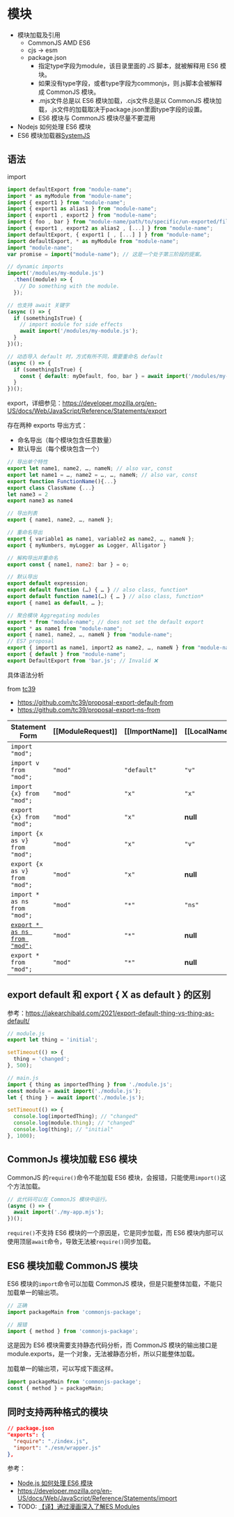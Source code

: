 # 模块

- 模块加载及引用
  - CommonJS AMD ES6
  - cjs -> esm
  - package.json
    - 指定type字段为module，该目录里面的 JS 脚本，就被解释用 ES6 模块。
    - 如果没有type字段，或者type字段为commonjs，则.js脚本会被解释成 CommonJS 模块。
    - .mjs文件总是以 ES6 模块加载，.cjs文件总是以 CommonJS 模块加载，.js文件的加载取决于package.json里面type字段的设置。
    - ES6 模块与 CommonJS 模块尽量不要混用
- Nodejs 如何处理 ES6 模块
- ES6 模块加载器[SystemJS](https://github.com/ModuleLoader/es-module-loader)

## 语法

import

```js
import defaultExport from "module-name";
import * as myModule from "module-name";
import { export1 } from "module-name";
import { export1 as alias1 } from "module-name";
import { export1 , export2 } from "module-name";
import { foo , bar } from "module-name/path/to/specific/un-exported/file";
import { export1 , export2 as alias2 , [...] } from "module-name";
import defaultExport, { export1 [ , [...] ] } from "module-name";
import defaultExport, * as myModule from "module-name";
import "module-name";
var promise = import("module-name"); // 这是一个处于第三阶段的提案。

// dynamic imports
import('/modules/my-module.js')
  .then((module) => {
    // Do something with the module.
  });

// 也支持 await 关键字
(async () => {
  if (somethingIsTrue) {
    // import module for side effects
    await import('/modules/my-module.js');
  }
})();

// 动态导入 default 时，方式有所不同，需要重命名 default
(async () => {
  if (somethingIsTrue) {
    const { default: myDefault, foo, bar } = await import('/modules/my-module.js');
  }
})();
```

export，详细参见：https://developer.mozilla.org/en-US/docs/Web/JavaScript/Reference/Statements/export

存在两种 exports 导出方式：

- 命名导出（每个模块包含任意数量）
- 默认导出（每个模块包含一个）

```js
// 导出单个特性
export let name1, name2, …, nameN; // also var, const
export let name1 = …, name2 = …, …, nameN; // also var, const
export function FunctionName(){...}
export class ClassName {...}
let name3 = 2
export name3 as name4

// 导出列表
export { name1, name2, …, nameN };

// 重命名导出
export { variable1 as name1, variable2 as name2, …, nameN };
export { myNumbers, myLogger as Logger, Alligator }

// 解构导出并重命名
export const { name1, name2: bar } = o;

// 默认导出
export default expression;
export default function (…) { … } // also class, function*
export default function name1(…) { … } // also class, function*
export { name1 as default, … };

// 聚合模块 Aggregating modules
export * from "module-name"; // does not set the default export
export * as name1 from "module-name";
export { name1, name2, …, nameN } from "module-name";
// ES7 proposal
export { import1 as name1, import2 as name2, …, nameN } from "module-name";
export { default } from "module-name";
export DefaultExport from 'bar.js'; // Invalid ❌
```

具体语法分析

from [tc39](https://github.com/tc39)

- https://github.com/tc39/proposal-export-default-from
- https://github.com/tc39/proposal-export-ns-from

Statement Form                          | [[ModuleRequest]] | [[ImportName]] | [[LocalName]]  | [[ExportName]]
--------------                          | ----------------- | -------------- | -------------- | --------------
`import "mod";`                         |                   |                |                |
`import v from "mod";`                  | `"mod"`           | `"default"`    | `"v"`          |
`import {x} from "mod";`                | `"mod"`           | `"x"`          | `"x"`          |
`export {x} from "mod";`                | `"mod"`           | `"x"`          | **null**       | `"x"`
`import {x as v} from "mod";`           | `"mod"`           | `"x"`          | `"v"`          |
`export {x as v} from "mod";`           | `"mod"`           | `"x"`          | **null**       | `"v"`
`import * as ns from "mod";`            | `"mod"`           | `"*"`          | `"ns"`         |
<ins>`export * as ns from "mod";`</ins> | `"mod"`           | `"*"`          | **null**       | `"ns"`
`export * from "mod";`                  | `"mod"`           | `"*"`          | **null**       | **null** (many)

## export default 和 export { X as default } 的区别

参考：https://jakearchibald.com/2021/export-default-thing-vs-thing-as-default/

```js
// module.js
export let thing = 'initial';

setTimeout(() => {
  thing = 'changed';
}, 500);

// main.js
import { thing as importedThing } from './module.js';
const module = await import('./module.js');
let { thing } = await import('./module.js');

setTimeout(() => {
  console.log(importedThing); // "changed"
  console.log(module.thing); // "changed"
  console.log(thing); // "initial"
}, 1000);
```

## CommonJs 模块加载 ES6 模块

CommonJS 的`require()`命令不能加载 ES6 模块，会报错，只能使用`import()`这个方法加载。

```js
// 此代码可以在 CommonJS 模块中运行。
(async () => {
  await import('./my-app.mjs');
})();
```

`require()`不支持 ES6 模块的一个原因是，它是同步加载，而 ES6 模块内部可以使用顶层`await`命令，导致无法被`require()`同步加载。

## ES6 模块加载 CommonJS 模块

ES6 模块的`import`命令可以加载 CommonJS 模块，但是只能整体加载，不能只加载单一的输出项。

```js
// 正确
import packageMain from 'commonjs-package';

// 报错
import { method } from 'commonjs-package';
```

这是因为 ES6 模块需要支持静态代码分析，而 CommonJS 模块的输出接口是module.exports，是一个对象，无法被静态分析，所以只能整体加载。

加载单一的输出项，可以写成下面这样。

```js
import packageMain from 'commonjs-package';
const { method } = packageMain;
```

## 同时支持两种格式的模块

```json
// package.json
"exports": {
  "require": "./index.js",
  "import": "./esm/wrapper.js"
},
```

参考：

- [Node.js 如何处理 ES6 模块](http://www.ruanyifeng.com/blog/2020/08/how-nodejs-use-es6-module.html)
- https://developer.mozilla.org/en-US/docs/Web/JavaScript/Reference/Statements/import
- TODO: [【译】通过漫画深入了解ES Modules](https://juejin.cn/post/6944959527515062309)
